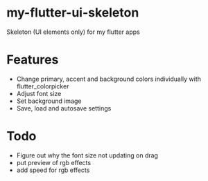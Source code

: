 # my-flutter-ui-skeleton
Skeleton (UI elements only) for my flutter apps

# Features
* Change primary, accent and background colors individually with flutter_colorpicker
* Adjust font size
* Set background image
* Save, load and autosave settings

# Todo
* Figure out why the font size not updating on drag
* put preview of rgb effects
* add speed for rgb effects

